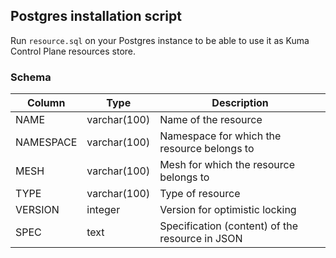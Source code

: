 ## Postgres installation script

Run `resource.sql` on your Postgres instance to be able to use it as Kuma Control Plane resources store.

### Schema

| Column    |      Type     |  Description                                    |
|-----------|---------------|-------------------------------------------------|
| NAME      |  varchar(100) | Name of the resource                            |
| NAMESPACE |  varchar(100) | Namespace for which the resource belongs to     |
| MESH      |  varchar(100) | Mesh for which the resource belongs to          |
| TYPE      |  varchar(100) | Type of resource                                |
| VERSION   |  integer      | Version for optimistic locking                  |
| SPEC      |  text         | Specification (content) of the resource in JSON |